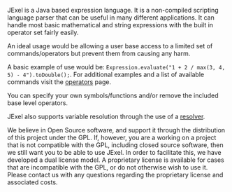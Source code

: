 JExel is a Java based expression language. It is a non-compiled scripting language parser that can be useful in many different applications. It can handle most basic mathematical and string expressions with the built in operator set fairly easily.

An ideal usage would be allowing a user base access to a limited set of commands/operators but prevent them from causing any harm.

A basic example of use would be: `Expression.evaluate("1 + 2 / max(3, 4, 5) - 4").toDouble();`.  For additional examples and a list of available commands visit the [operators](Operators.md) page.

You can specify your own symbols/functions and/or remove the included base level operators.

JExel also supports variable resolution through the use of a [resolver](Resolver.md).

We believe in Open Source software, and support it through the distribution of this project under the GPL.  If, however, you are a working on a project that is not compatible with the GPL, including closed source software, then we still want you to be able to use JExel.  In order to facilitate this, we have developed a dual license model.  A proprietary license is available for cases that are incompatible with the GPL, or do not otherwise wish to use it.  Please contact us with any questions regarding the proprietary license and associated costs.